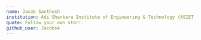 ```yaml
---
name: Jacob Santhosh 
institution: Adi Shankara Institute of Engineering & Technology (ASIET)
quote: Follow your own star!.
github_user: Jacobs4
---
```

